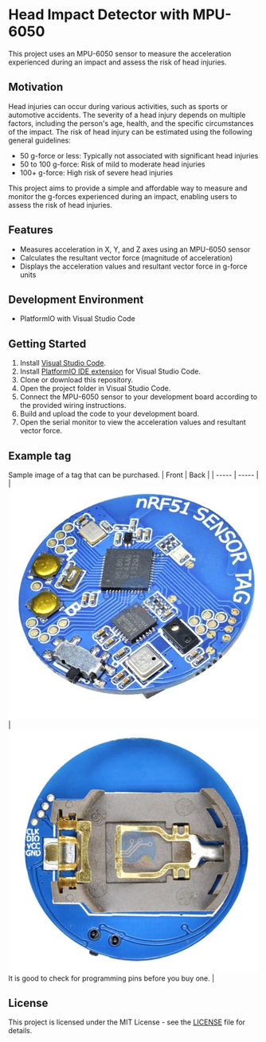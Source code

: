 # Head Impact Detector with MPU-6050

This project uses an MPU-6050 sensor to measure the acceleration experienced during an impact and assess the risk of head injuries.

## Motivation

Head injuries can occur during various activities, such as sports or automotive accidents. The severity of a head injury depends on multiple factors, including the person's age, health, and the specific circumstances of the impact. The risk of head injury can be estimated using the following general guidelines:

- 50 g-force or less: Typically not associated with significant head injuries
- 50 to 100 g-force: Risk of mild to moderate head injuries
- 100+ g-force: High risk of severe head injuries

This project aims to provide a simple and affordable way to measure and monitor the g-forces experienced during an impact, enabling users to assess the risk of head injuries.

## Features

- Measures acceleration in X, Y, and Z axes using an MPU-6050 sensor
- Calculates the resultant vector force (magnitude of acceleration)
- Displays the acceleration values and resultant vector force in g-force units

## Development Environment

- PlatformIO with Visual Studio Code

## Getting Started

1. Install [Visual Studio Code](https://code.visualstudio.com/).
2. Install [PlatformIO IDE extension](https://marketplace.visualstudio.com/items?itemName=platformio.platformio-ide) for Visual Studio Code.
3. Clone or download this repository.
4. Open the project folder in Visual Studio Code.
5. Connect the MPU-6050 sensor to your development board according to the provided wiring instructions.
6. Build and upload the code to your development board.
7. Open the serial monitor to view the acceleration values and resultant vector force.

## Example tag

Sample image of a tag that can be purchased.
| Front | Back |
| ----- | ----- |
| ![Front of tag](images/front-tag.jpg) | ![Back of tag](images/back-tag.jpg) It is good to check for programming pins before you buy one. |



## License

This project is licensed under the MIT License - see the [LICENSE](LICENSE) file for details.
